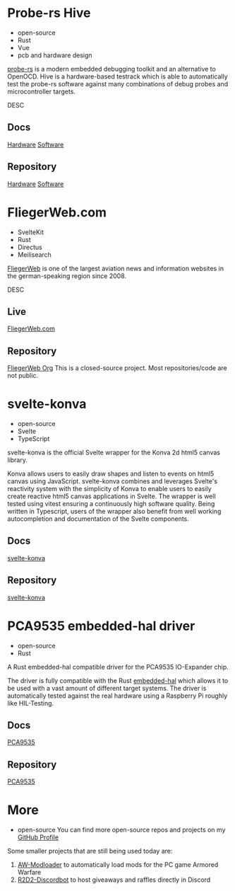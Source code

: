 # Probe-rs Hive

- open-source
- Rust
- Vue
- pcb and hardware design

[probe-rs](https://probe.rs) is a modern embedded debugging toolkit and an alternative to OpenOCD. Hive is a hardware-based testrack which is able to automatically test the probe-rs software against many combinations of debug probes and microcontroller targets.

DESC

## Docs

[Hardware](https://github.com/probe-rs/hive/wiki)
[Software](https://github.com/probe-rs/hive-software/wiki)

## Repository

[Hardware](https://github.com/probe-rs/hive)
[Software](https://github.com/probe-rs/hive-software)

# FliegerWeb.com

- SvelteKit
- Rust
- Directus
- Meilisearch

[FliegerWeb](https://fliegerweb.com) is one of the largest aviation news and information websites in the german-speaking region since 2008.

DESC

## Live

[FliegerWeb.com](https://fliegerweb.com)

## Repository

[FliegerWeb Org](https://github.com/Fliegerweb) This is a closed-source project. Most repositories/code are not public.

# svelte-konva

- open-source
- Svelte
- TypeScript

svelte-konva is the official Svelte wrapper for the Konva 2d html5 canvas library.

Konva allows users to easily draw shapes and listen to events on html5 canvas using JavaScript. svelte-konva combines and leverages Svelte's reactivity system with the simplicity of Konva to enable users to easily create reactive html5 canvas applications in Svelte. The wrapper is well tested using vitest ensuring a continuously high software quality. Being written in Typescript, users of the wrapper also benefit from well working autocompletion and documentation of the Svelte components.

## Docs

[svelte-konva](https://konvajs.org/docs/svelte/)

## Repository

[svelte-konva](https://github.com/konvajs/svelte-konva)

# PCA9535 embedded-hal driver

- open-source
- Rust

A Rust embedded-hal compatible driver for the PCA9535 IO-Expander chip.

The driver is fully compatible with the Rust [embedded-hal](https://github.com/rust-embedded/embedded-hal) which allows it to be used with a vast amount of different target systems. The driver is automatically tested against the real hardware using a Raspberry Pi roughly like HIL-Testing.

## Docs

[PCA9535](https://docs.rs/pca9535/latest/pca9535)

## Repository

[PCA9535](https://github.com/TeyKey1/pca9535)

# More

- open-source
  You can find more open-source repos and projects on my [GitHub Profile](https://github.com/TeyKey1)

Some smaller projects that are still being used today are:

1. [AW-Modloader](https://github.com/TeyKey1/AW-Modloader) to automatically load mods for the PC game Armored Warfare
2. [R2D2-Discordbot](https://github.com/TeyKey1/r2d2_discordbot) to host giveaways and raffles directly in Discord
